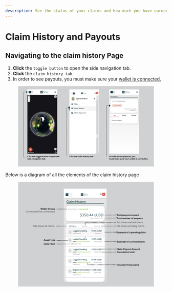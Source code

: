 ```yaml
---
description: See the status of your claims and how much you have earned with the Silvi App.
---
```


# Claim History and Payouts

## Navigating to the claim history Page

1. **Click** the `toggle button` to open the side navigation tab.&#x20;
2. **Click** the `claim history tab`&#x20;
3. In order to see payouts, you must make sure your [wallet is connected.](connecting-a-wallet.md)

<figure><img src="../.gitbook/assets/Navigating to Claim History.png" alt=""><figcaption></figcaption></figure>

Below is a diagram of all the elements of the claim history page

<figure><img src="../.gitbook/assets/Claim History Diagram.png" alt=""><figcaption></figcaption></figure>
